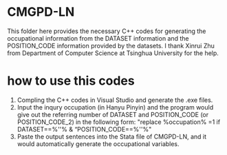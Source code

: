 # CMGPD-LN 
This folder here provides the necessary C++ codes for generating the occupational information from the DATASET information and the POSITION_CODE 
information provided by the datasets. 
I thank Xinrui Zhu from Department of Computer Science at Tsinghua University for the help. 

# how to use this codes 
1. Compling the C++ codes in Visual Studio and generate the .exe files. 
2. Input the inqury occupation (in Hanyu Pinyin) and the program would give out the referring number of DATASET and POSITION_CODE (or POSITION_CODE_2)
  in the following form: 
"replace %occupation% =1 if DATASET==%''% & “POSITION_CODE==%''%" 
3. Paste the output sentences into the Stata file of CMGPD-LN, and it would automatically generate the occupational variables. 

